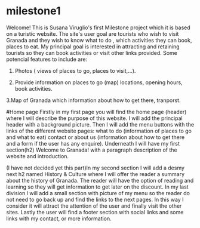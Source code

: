 # milestone1
Welcome!
This is Susana Viruglio's first Milestone project which it is based on a turistic website. The site's user goal are tourists who wish to visit Granada and they wish to know what to do , which activities they can book, places to eat.
My principal goal is interested in attracting and retaining tourists so they can book activities or visit other links provided.
Some potencial features to include are:
1. Photos ( views of places to go, places to visit,...).

2. Provide information on places to go (map) locations, opening hours, book activities.

3.Map of Granada which information about how to get there, tranporst. 



#Home
page
Firstly in my first page you will find the home page (header) where I will describe the purpose of this website. I will add the principal header with a background picture. 
Then I will add the menu buttons with the links of the different website pages: what to do (information of places to go and what to eat) contact or about us (information about how to get there and a form if the user has any enquire).
Underneath I will have my first section(h2) Welcome to Granada! with a paragraph description of the website and introduction.

(I have not decided yet this part)In my second section I will add a desmy next h2 named History & Culture where I will offer the reader a summary about the history of Granada. The reader will have the option of reading and learning so they will get information to get later on the discount.
In my last division I will add a small section with picture of my menu so the reader do not need to go back up and find the links to the next pages. In this way I consider it will attract the attention of the user and finally visit the other sites.
Lastly the user will find a footer section with social links and some links with my contact, or more information.
